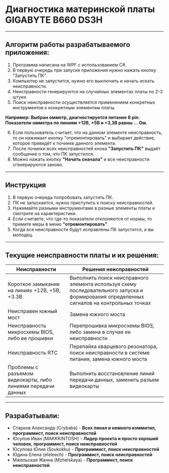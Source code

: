 # Диагностика материнской платы GIGABYTE B660 DS3H
---
## Алгоритм работы разрабатываемого приложения:
1. Программа написана на WPF с использованием C#.
2. В первую очередь при запуске приложения нужно нажать кнопку "Запустить ПК".
3. Компьютер не запустится, нужно его выключить и начать искать неисправности.
4. Неисправности генерируются на случайных элементах платы по 2-3 штуки.
5. Поиск неисправности осуществляется применением конкретных инструментов к конкретным элементам платы.
       
__Например: Выбран омметр, диагностируется питание 8 pin. Показатели омметра по линиям +12В, +5В и +3,3В равны ... Ом.__

6. Если пользователь считает, что на данном элементе неисправность, то он нажимает кнопку "отремонтировать" и выбирает действие, которое приведёт к починке данного элемента.
7. После починки всех неисправностей кнока __"Запустить ПК"__ выдаёт сообщение о том, что ПК запустился.
8. Можно нажать кнопку __"Начать сначала"__ и все неисправности сгенерируются заново.
---
## Инструкция
1. В первую очередь попробовать запустить ПК.
2. ПК не запускается, нужно приступить к поиску неисправностей.
3. Нажимайте разными инструментами в разные элементы платы и смотрите на характеристики.
4. Если считаете, что где-то показатели отклоняются от нормы, то примите меры в меню __"отремонтировать"__.
5. Когда все неисправности будут исправлены ПК запустится, а вы молодец.     

---
## Текущие неисправности платы и их решения:
|Неисправности                                               |Решения неисправностей   |      
|---                                                         |---|
|Короткое замыкание на линиях +12В, +5В, +3.3В               |Выполнить поиск неисправного элемента используя схему последовательного запуска и формирования определенных сигналов на контрольных точках|
|Неисправен южный мост                                       |Замена южного моста|
|Неисправность микросхемы BIOS, либо ее прошивки             |Перепрошивка микросхемы BIOS, либо замена в случае ее неисправности   |
|Неисправность RTC                                           |Перепайка кварцевого резонатора, поиск неисправности в системе питания, замена южного моста   |
|Проблемы с разъемом видеокарты, либо линиями передачи данных|Выполнить восстановление линий передачи данных, заменить разъем видеокарты   |
---
## Разрабатывали:
- Старков Александр (Crybaba) - __Всех пинал и немного коммитил, программист, поиск неисправностей__
- Юсупов Иван (MAKKKINTOSH) - __Лидер проекта и просто хороший человек, программист, поиск неисправностей__
- Юсупова Юлия (Soukokku) - __Программист, поиск неисправностей__
- Юдина Елена (eleleech) - __Программист, поиск неисправностей__
- Мжельская Жанна (Mzhelskaya) - __Программист, поиск неисправностей__

